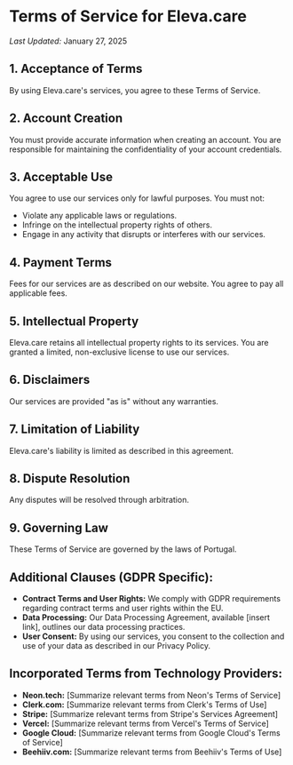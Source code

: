 # Terms of Service for Eleva.care

_Last Updated:_ January 27, 2025

## 1. Acceptance of Terms

By using Eleva.care's services, you agree to these Terms of Service.

## 2. Account Creation

You must provide accurate information when creating an account. You are responsible for maintaining the confidentiality of your account credentials.

## 3. Acceptable Use

You agree to use our services only for lawful purposes. You must not:

- Violate any applicable laws or regulations.
- Infringe on the intellectual property rights of others.
- Engage in any activity that disrupts or interferes with our services.

## 4. Payment Terms

Fees for our services are as described on our website. You agree to pay all applicable fees.

## 5. Intellectual Property

Eleva.care retains all intellectual property rights to its services. You are granted a limited, non-exclusive license to use our services.

## 6. Disclaimers

Our services are provided "as is" without any warranties.

## 7. Limitation of Liability

Eleva.care's liability is limited as described in this agreement.

## 8. Dispute Resolution

Any disputes will be resolved through arbitration.

## 9. Governing Law

These Terms of Service are governed by the laws of Portugal.

## Additional Clauses (GDPR Specific):

- **Contract Terms and User Rights:** We comply with GDPR requirements regarding contract terms and user rights within the EU.
- **Data Processing:** Our Data Processing Agreement, available [insert link], outlines our data processing practices.
- **User Consent:** By using our services, you consent to the collection and use of your data as described in our Privacy Policy.

## Incorporated Terms from Technology Providers:

- **Neon.tech:** [Summarize relevant terms from Neon's Terms of Service]
- **Clerk.com:** [Summarize relevant terms from Clerk's Terms of Use]
- **Stripe:** [Summarize relevant terms from Stripe's Services Agreement]
- **Vercel:** [Summarize relevant terms from Vercel's Terms of Service]
- **Google Cloud:** [Summarize relevant terms from Google Cloud's Terms of Service]
- **Beehiiv.com:** [Summarize relevant terms from Beehiiv's Terms of Use]
